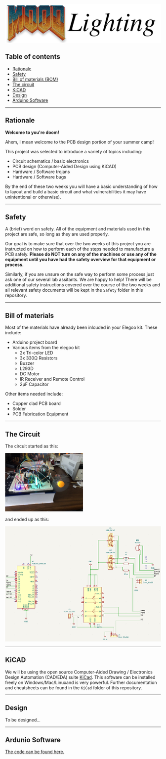 ![Mood Lighting](./img/mood-lighting.png)

## Table of contents

* [Rationale](README.md#rationale)
* [Safety](README.md#safety)
* [Bill of materials (BOM)](README.md#bill-of-materials)
* [The circuit](README.md#the-circuit)
* [KiCAD](README.md#kicad)
* [Design](README.md#design)
* [Arduino Software](README.md#arduino-software)

---

## Rationale

**Welcome to you're doom!**

Ahem, I mean welcome to the PCB design portion of your summer camp!

This project was selected to introduce a variety of topics including:

* Circuit schematics / basic electronics
* PCB design (Computer-Aided Design using KiCAD)
* Hardware / Software trojans
* Hardware / Software bugs

By the end of these two weeks you will have a basic understanding of how to 
layout and build a basic circuit and what vulnerabilities it may have 
unintentional or otherwise).

---

## Safety

A (brief) word on safety.  All of the equipment and materials used in this project
are safe, so long as they are used properly.

Our goal is to make sure that over the two weeks of this project you are instructed 
on how to perform each of the steps needed to manufacture a PCB safely.  **Please do
NOT turn on any of the machines or use any of the equipment until you have had the 
safety overview for that equipment or process.** 

Similarly, if you are unsure on the safe way to perform some process just ask one of 
our several lab assitants.  We are happy to help!  There will be additional safety
instructions covered over the course of the two weeks and all relevant safety documents
will be kept in the `Safety` folder in this repository.

---

## Bill of materials

Most of the materials have already been inlcuded in your Elegoo kit.  These include:

* Arduino project board
* Various items from the elegoo kit
  * 2x Tri-color LED
  * 3x 330Ω Resistors
  * Buzzer
  * L293D
  * DC Motor
  * IR Receiver and Remote Control
  * 2μF Capacitor

Other items needed include:

* Copper clad PCB board
* Solder
* PCB Fabrication Equipment

---

## The Circuit


The circuit started as this:

<img src="./img/mood-breadboard.jpg"  width="50%" height="50%">

and ended up as this:

![Mood whiteboard](./img/mood-schematic.png)

---

## KiCAD

We will be using the open source Computer-Aided Drawing / Electronics Design Automation (CAD/EDA) suite [KiCad](https://www.kicad.org/).  This software can be installed freely on Windows/Mac/Linuxand is very powerful.  Further documentation and cheatsheets can be found in the `KiCad` folder of this repository.

---

## Design

To be designed...

---

## Ardunio Software 

[The code can be found here.](https://github.com/wrightedu/mood/tree/main/updated_mood/updated_mood_code)


